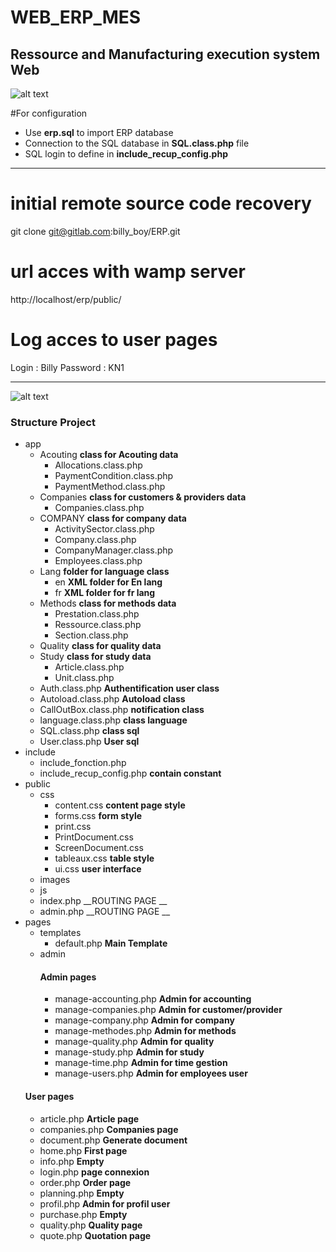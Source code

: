 # WEB_ERP_MES
##  Ressource and Manufacturing execution system  Web

![alt text](https://github.com/billyboy35/WEB_MES/blob/master/public/images/Doc/Workflow.png)

#For configuration
* Use __erp.sql__ to import ERP database  
* Connection to the SQL database in __SQL.class.php__ file
* SQL login to define in __include_recup_config.php__

-----------------

# initial remote source code recovery
git clone git@gitlab.com:billy_boy/ERP.git

# url acces with wamp server
http://localhost/erp/public/

# Log acces to user pages
Login : Billy
Password : KN1

-----------------
![alt text](https://github.com/billyboy35/WEB_MES/blob/master/public/images/Doc/Menu.PNG)

### Structure Project

* app
  * Acouting   __class for Acouting data__
    * Allocations.class.php
    * PaymentCondition.class.php
    * PaymentMethod.class.php
  * Companies   __class for customers & providers data__
    * Companies.class.php
  * COMPANY   __class for company data__
    * ActivitySector.class.php
    * Company.class.php
    * CompanyManager.class.php
    * Employees.class.php
  * Lang __folder for language class__
    * en  __XML folder for En lang__ 
    * fr __XML folder for fr lang__ 
  * Methods __class for methods data__
    * Prestation.class.php
    * Ressource.class.php
    * Section.class.php
  * Quality  __class for quality data__
  * Study __class for study data__
    * Article.class.php
    * Unit.class.php
  * Auth.class.php   __Authentification user class__
  * Autoload.class.php   __Autoload class__
  * CallOutBox.class.php  __notification class__
  * language.class.php  __class language__
  * SQL.class.php  __class sql__
  * User.class.php  __User sql__
* include  
  * include_fonction.php
  * include_recup_config.php  __contain constant__
* public
  * css  
    * content.css  __content page style__
    * forms.css   __form style__
    * print.css
    * PrintDocument.css
    * ScreenDocument.css
    * tableaux.css  __table style__
    * ui.css  __user interface__
  * images
  * js
  * index.php __ROUTING PAGE __
  * admin.php  __ROUTING PAGE __
* pages
  * templates
    * default.php __Main Template__
  * admin
    #### Admin pages
    * manage-accounting.php     __Admin for accounting__
    * manage-companies.php   __Admin for customer/provider__
    * manage-company.php       __Admin for company__
    * manage-methodes.php        __Admin for methods__
    * manage-quality.php  __Admin for quality__
    * manage-study.php        __Admin for study__
    * manage-time.php       __Admin for time gestion__
    * manage-users.php        __Admin for employees user__
  #### User pages
    * article.php  __Article page__ 
    * companies.php    __Companies page__
    * document.php         __Generate document__
    * home.php         __First page__
    * info.php       __Empty__
    * login.php         __page connexion__
    * order.php          __Order page__
    * planning.php        __Empty__
    * profil.php       __Admin for profil user__
    * purchase.php         __Empty__
    * quality.php       __Quality page__
    * quote.php        __Quotation page__


